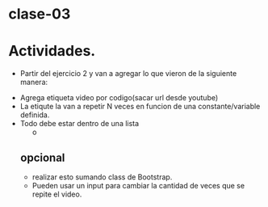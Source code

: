 # clase-03

# Actividades.

- Partir del ejercicio 2 y van a agregar lo que vieron de la siguiente manera:

* Agrega etiqueta video por codigo(sacar url desde youtube)
* La etiqute la van a repetir N veces en funcion de una constante/variable definida.
* Todo debe estar dentro de una lista <ul> o <ol>

## opcional

- realizar esto sumando class de Bootstrap.
- Pueden usar un input para cambiar la cantidad de veces que se repite el video.
